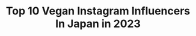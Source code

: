 ---
title: Top 10 Vegan Instagram Influencers In Japan in 2023
description: >-
  Find top vegan Instagram influencers in Japan in 2023. Most popular hashtags: #vegan #stayhome #pr #plantbased.
platform: Instagram
hits: 68
text_top: Identify the top-rated Instagram accounts on inBeat.
text_bottom: Our search engine has 68 Instagram influencers like this in Japan for you to connect with.
profiles:
  - username: "whyte_shiori"
    fullname: >-
      中島潮里 Shiori Nakajima
    bio: >-
      Vegan beauty salon & vegan cafe「whyte」 Hair stylist✂︎ サスティナブルアンバサダー🌍 自然由来で身体にも環境にも優しいコスメで自然体に過ごせるスタイルを提案します🌿 YouTube🔍潮里 #オーガニックコスメだけでメイク 考案者
    location: "Japan"
    followers: 62819
    engagement: 128
    commentsToLikes: 0.001452
    id: ck15paft8wwc60i19jyal9jpm
    verified: false
    hashtags: "#organic, #protectoceans, #vegansalon, #bob"
  - username: "yo_onityan"
    fullname: >-
      Shredder27
    bio: >-
      All SNS Yo onityan @ernieball @swiss_picks Vegan for food DM for lesson,session,work,
    location: "Japan"
    followers: 39184
    engagement: 306
    commentsToLikes: 0.022750
    id: ck55ky11r0cg10i11v5djmnbf
    verified: false
    hashtags: "#ernieball, #metalguy, #7string, #techdeath"
  - username: "akicocoakicoco2"
    fullname: >-
      𝕒𝕜𝕚𝕔𝕠𝕔𝕠【笑顔になるごはん】
    bio: >-
      身体は食べるもので作られます #ベジモザイク弁当 考案 mod: @wp_deli_recipe @veganrecipes_vcook 認定シェフ amb: FoodieTable、FINC、LOCARI、moguna、オリひと、ヨムーノ、寺岡有機農場、かりん本舗… ☟クックパッド他
    location: "Japan"
    followers: 36789
    engagement: 306
    commentsToLikes: 0.002082
    id: ck6ugkvw43mim0j71tojklfxa
    verified: false
    hashtags: "#wp, #vegan, #locari, #pr"
  - username: "vegan.kurumi.shirakawa"
    fullname: >-
      くるみ
    bio: >-
      #ヴィーガン #くるみんのベジグルメ #vegan 🍨ヴィーガンアイスクリームブランド準備中 🌸小学生からベジタリアン→現在ヴィーガン 子供と動物と環境に優しい選択を。 🐷🐮🐔🐟🍯動物は食べません、着ません 👧🏻Girl's mom 🌏人生を変えた映画↓
    location: "Japan"
    followers: 93888
    engagement: 108
    commentsToLikes: 0.008565
    id: ckaouww8p25yx0i78ky0w4jt1
    verified: false
    hashtags: "#vegan, #kyoto, #ecfalf, #becausethereisnoplanetb"
  - username: "missatoooo"
    fullname: >-
      misato komatsubara
    bio: >-
      ⛸ Japanese Icedancer 小松原美里 🇯🇵 2 times National Champion 🔮 Sports. Fashion. Art. Vegan 📍MTL. 岡山 🗣 🇯🇵🇺🇸🇮🇹 🎪Sponsor #筑波記念病院
    location: "Japan"
    followers: 9584
    engagement: 673
    commentsToLikes: 0.017376
    id: ck6udkka8lmir0j71o0x7grvq
    verified: false
    hashtags: "#icedance, #dance, #lumixgf10, #repost"
  - username: "lina3336"
    fullname: >-
      未来リナ（Lina Mirai）
    bio: >-
      🇪🇸🇯🇵Spanish×Japanese 20's 📚My Book ☞ ＋LOVE 📝アメブロ ☞linahappy3 🎥YouTube☞未来リナ／Lina Mirai 🛒iHerb 10%OFFコード☞AEC5878 📩お仕事の依頼は下記ボタン“メール”まで 📚Vegan レシピBOOK↓
    location: "Japan"
    followers: 57180
    engagement: 350
    commentsToLikes: 0.008605
    id: ck5hiffqyd8m40i11xotyhrqx
    verified: false
    hashtags: "#covid, #sendinglove, #secondhand, #outfit"
  - username: "hp_haus"
    fullname: >-
      HP HAUS
    bio: >-
      miniaturist based in Tokyo 2016年〜ミニチュアフード 2019年〜パンデッサン 2020年〜Happy Vegan🍋 プラントベースのモチーフをテーマにミニチュア制作 ↓ホームページから販売先やレッスンに行けます🥰
    location: "Japan"
    followers: 33415
    engagement: 361
    commentsToLikes: 0.008896
    id: ck8t21d31xv3q0j783753f0m3
    verified: false
    hashtags: "#pr, #miniaturefood, #clay, #minne"
  - username: "satisforest"
    fullname: >-
      Stefan Gerbl 🌿 Health Coach
    bio: >-
      I help vegans to shred fat, build lean muscle and maximize their health & performance in a HOLISTIC way🔱 🌱💪🏻🧠⚡️👁💚 - 👇🏻APPLY FOR ONLINE-COACHING👇🏻
    location: "Japan"
    followers: 27197
    engagement: 352
    commentsToLikes: 0.032751
    id: ck136is8n6oua0i19uhbinil3
    verified: false
    hashtags: "#spirit, #altruism, #workout, #veganfitness"
  - username: "balancedlife.n.y"
    fullname: >-
      Nats Y
    bio: >-
      Tokyo | Balanced & healthy eating, wine, cooking, running, pilates, travel... | Ambassador for asajikan.jp 朝美人アンバサダー 2020 | ぺっこにあ (pecco)
    location: "Japan"
    followers: 2765
    engagement: 1450
    commentsToLikes: 0.213028
    id: ck5higew6ddla0i11lxs1l3pb
    verified: false
    hashtags: "#eatclean, #glutenfree, #eatyourfruits, #plantbaseddiet"
  - username: "kellymisawa"
    fullname: >-
      Kelly Misawa | Wellness
    bio: >-
      🇯🇵 x 🇧🇷 ✧ Healthy Recipe Developer 📝 ✧Raw Food & Raw Dessert Chef / Raw Chocolatier👩🏻‍🍳🌱 ✧ 2019•2020 Ambassador @sanai_resort 👙 楽天ルーム⤵️
    location: "Japan"
    followers: 64066
    engagement: 265
    commentsToLikes: 0.035191
    id: ck55n669b5kgr0i112ceoz4ln
    verified: false
    hashtags: "#upf50, #tokyo2020, #kellymisawa, #stayhealthy"
---